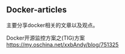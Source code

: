 ## Docker-articles
主要分享docker相关的文章以及观点。

Docker开源监控方案之(TIG)方案 https://my.oschina.net/xxbAndy/blog/751325 
